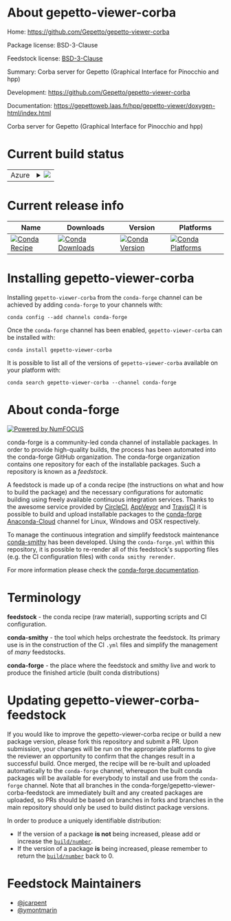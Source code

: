 About gepetto-viewer-corba
==========================

Home: https://github.com/Gepetto/gepetto-viewer-corba

Package license: BSD-3-Clause

Feedstock license: [BSD-3-Clause](https://github.com/conda-forge/gepetto-viewer-corba-feedstock/blob/master/LICENSE.txt)

Summary: Corba server for Gepetto (Graphical Interface for Pinocchio and hpp)

Development: https://github.com/Gepetto/gepetto-viewer-corba

Documentation: https://gepettoweb.laas.fr/hpp/gepetto-viewer/doxygen-html/index.html

Corba server for Gepetto (Graphical Interface for Pinocchio and hpp)


Current build status
====================


<table>
    
  <tr>
    <td>Azure</td>
    <td>
      <details>
        <summary>
          <a href="https://dev.azure.com/conda-forge/feedstock-builds/_build/latest?definitionId=11026&branchName=master">
            <img src="https://dev.azure.com/conda-forge/feedstock-builds/_apis/build/status/gepetto-viewer-corba-feedstock?branchName=master">
          </a>
        </summary>
        <table>
          <thead><tr><th>Variant</th><th>Status</th></tr></thead>
          <tbody><tr>
              <td>linux_64_boost1.72.0boost_cpp1.72.0python3.6.____cpython</td>
              <td>
                <a href="https://dev.azure.com/conda-forge/feedstock-builds/_build/latest?definitionId=11026&branchName=master">
                  <img src="https://dev.azure.com/conda-forge/feedstock-builds/_apis/build/status/gepetto-viewer-corba-feedstock?branchName=master&jobName=linux&configuration=linux_64_boost1.72.0boost_cpp1.72.0python3.6.____cpython" alt="variant">
                </a>
              </td>
            </tr><tr>
              <td>linux_64_boost1.72.0boost_cpp1.72.0python3.7.____cpython</td>
              <td>
                <a href="https://dev.azure.com/conda-forge/feedstock-builds/_build/latest?definitionId=11026&branchName=master">
                  <img src="https://dev.azure.com/conda-forge/feedstock-builds/_apis/build/status/gepetto-viewer-corba-feedstock?branchName=master&jobName=linux&configuration=linux_64_boost1.72.0boost_cpp1.72.0python3.7.____cpython" alt="variant">
                </a>
              </td>
            </tr><tr>
              <td>linux_64_boost1.72.0boost_cpp1.72.0python3.8.____cpython</td>
              <td>
                <a href="https://dev.azure.com/conda-forge/feedstock-builds/_build/latest?definitionId=11026&branchName=master">
                  <img src="https://dev.azure.com/conda-forge/feedstock-builds/_apis/build/status/gepetto-viewer-corba-feedstock?branchName=master&jobName=linux&configuration=linux_64_boost1.72.0boost_cpp1.72.0python3.8.____cpython" alt="variant">
                </a>
              </td>
            </tr><tr>
              <td>linux_64_boost1.72.0boost_cpp1.72.0python3.9.____cpython</td>
              <td>
                <a href="https://dev.azure.com/conda-forge/feedstock-builds/_build/latest?definitionId=11026&branchName=master">
                  <img src="https://dev.azure.com/conda-forge/feedstock-builds/_apis/build/status/gepetto-viewer-corba-feedstock?branchName=master&jobName=linux&configuration=linux_64_boost1.72.0boost_cpp1.72.0python3.9.____cpython" alt="variant">
                </a>
              </td>
            </tr><tr>
              <td>linux_64_boost1.74.0boost_cpp1.74.0python3.6.____cpython</td>
              <td>
                <a href="https://dev.azure.com/conda-forge/feedstock-builds/_build/latest?definitionId=11026&branchName=master">
                  <img src="https://dev.azure.com/conda-forge/feedstock-builds/_apis/build/status/gepetto-viewer-corba-feedstock?branchName=master&jobName=linux&configuration=linux_64_boost1.74.0boost_cpp1.74.0python3.6.____cpython" alt="variant">
                </a>
              </td>
            </tr><tr>
              <td>linux_64_boost1.74.0boost_cpp1.74.0python3.7.____cpython</td>
              <td>
                <a href="https://dev.azure.com/conda-forge/feedstock-builds/_build/latest?definitionId=11026&branchName=master">
                  <img src="https://dev.azure.com/conda-forge/feedstock-builds/_apis/build/status/gepetto-viewer-corba-feedstock?branchName=master&jobName=linux&configuration=linux_64_boost1.74.0boost_cpp1.74.0python3.7.____cpython" alt="variant">
                </a>
              </td>
            </tr><tr>
              <td>linux_64_boost1.74.0boost_cpp1.74.0python3.8.____cpython</td>
              <td>
                <a href="https://dev.azure.com/conda-forge/feedstock-builds/_build/latest?definitionId=11026&branchName=master">
                  <img src="https://dev.azure.com/conda-forge/feedstock-builds/_apis/build/status/gepetto-viewer-corba-feedstock?branchName=master&jobName=linux&configuration=linux_64_boost1.74.0boost_cpp1.74.0python3.8.____cpython" alt="variant">
                </a>
              </td>
            </tr><tr>
              <td>linux_64_boost1.74.0boost_cpp1.74.0python3.9.____cpython</td>
              <td>
                <a href="https://dev.azure.com/conda-forge/feedstock-builds/_build/latest?definitionId=11026&branchName=master">
                  <img src="https://dev.azure.com/conda-forge/feedstock-builds/_apis/build/status/gepetto-viewer-corba-feedstock?branchName=master&jobName=linux&configuration=linux_64_boost1.74.0boost_cpp1.74.0python3.9.____cpython" alt="variant">
                </a>
              </td>
            </tr><tr>
              <td>osx_64_boost1.72.0boost_cpp1.72.0python3.6.____cpython</td>
              <td>
                <a href="https://dev.azure.com/conda-forge/feedstock-builds/_build/latest?definitionId=11026&branchName=master">
                  <img src="https://dev.azure.com/conda-forge/feedstock-builds/_apis/build/status/gepetto-viewer-corba-feedstock?branchName=master&jobName=osx&configuration=osx_64_boost1.72.0boost_cpp1.72.0python3.6.____cpython" alt="variant">
                </a>
              </td>
            </tr><tr>
              <td>osx_64_boost1.72.0boost_cpp1.72.0python3.7.____cpython</td>
              <td>
                <a href="https://dev.azure.com/conda-forge/feedstock-builds/_build/latest?definitionId=11026&branchName=master">
                  <img src="https://dev.azure.com/conda-forge/feedstock-builds/_apis/build/status/gepetto-viewer-corba-feedstock?branchName=master&jobName=osx&configuration=osx_64_boost1.72.0boost_cpp1.72.0python3.7.____cpython" alt="variant">
                </a>
              </td>
            </tr><tr>
              <td>osx_64_boost1.72.0boost_cpp1.72.0python3.8.____cpython</td>
              <td>
                <a href="https://dev.azure.com/conda-forge/feedstock-builds/_build/latest?definitionId=11026&branchName=master">
                  <img src="https://dev.azure.com/conda-forge/feedstock-builds/_apis/build/status/gepetto-viewer-corba-feedstock?branchName=master&jobName=osx&configuration=osx_64_boost1.72.0boost_cpp1.72.0python3.8.____cpython" alt="variant">
                </a>
              </td>
            </tr><tr>
              <td>osx_64_boost1.72.0boost_cpp1.72.0python3.9.____cpython</td>
              <td>
                <a href="https://dev.azure.com/conda-forge/feedstock-builds/_build/latest?definitionId=11026&branchName=master">
                  <img src="https://dev.azure.com/conda-forge/feedstock-builds/_apis/build/status/gepetto-viewer-corba-feedstock?branchName=master&jobName=osx&configuration=osx_64_boost1.72.0boost_cpp1.72.0python3.9.____cpython" alt="variant">
                </a>
              </td>
            </tr><tr>
              <td>osx_64_boost1.74.0boost_cpp1.74.0python3.6.____cpython</td>
              <td>
                <a href="https://dev.azure.com/conda-forge/feedstock-builds/_build/latest?definitionId=11026&branchName=master">
                  <img src="https://dev.azure.com/conda-forge/feedstock-builds/_apis/build/status/gepetto-viewer-corba-feedstock?branchName=master&jobName=osx&configuration=osx_64_boost1.74.0boost_cpp1.74.0python3.6.____cpython" alt="variant">
                </a>
              </td>
            </tr><tr>
              <td>osx_64_boost1.74.0boost_cpp1.74.0python3.7.____cpython</td>
              <td>
                <a href="https://dev.azure.com/conda-forge/feedstock-builds/_build/latest?definitionId=11026&branchName=master">
                  <img src="https://dev.azure.com/conda-forge/feedstock-builds/_apis/build/status/gepetto-viewer-corba-feedstock?branchName=master&jobName=osx&configuration=osx_64_boost1.74.0boost_cpp1.74.0python3.7.____cpython" alt="variant">
                </a>
              </td>
            </tr><tr>
              <td>osx_64_boost1.74.0boost_cpp1.74.0python3.8.____cpython</td>
              <td>
                <a href="https://dev.azure.com/conda-forge/feedstock-builds/_build/latest?definitionId=11026&branchName=master">
                  <img src="https://dev.azure.com/conda-forge/feedstock-builds/_apis/build/status/gepetto-viewer-corba-feedstock?branchName=master&jobName=osx&configuration=osx_64_boost1.74.0boost_cpp1.74.0python3.8.____cpython" alt="variant">
                </a>
              </td>
            </tr><tr>
              <td>osx_64_boost1.74.0boost_cpp1.74.0python3.9.____cpython</td>
              <td>
                <a href="https://dev.azure.com/conda-forge/feedstock-builds/_build/latest?definitionId=11026&branchName=master">
                  <img src="https://dev.azure.com/conda-forge/feedstock-builds/_apis/build/status/gepetto-viewer-corba-feedstock?branchName=master&jobName=osx&configuration=osx_64_boost1.74.0boost_cpp1.74.0python3.9.____cpython" alt="variant">
                </a>
              </td>
            </tr>
          </tbody>
        </table>
      </details>
    </td>
  </tr>
</table>

Current release info
====================

| Name | Downloads | Version | Platforms |
| --- | --- | --- | --- |
| [![Conda Recipe](https://img.shields.io/badge/recipe-gepetto--viewer--corba-green.svg)](https://anaconda.org/conda-forge/gepetto-viewer-corba) | [![Conda Downloads](https://img.shields.io/conda/dn/conda-forge/gepetto-viewer-corba.svg)](https://anaconda.org/conda-forge/gepetto-viewer-corba) | [![Conda Version](https://img.shields.io/conda/vn/conda-forge/gepetto-viewer-corba.svg)](https://anaconda.org/conda-forge/gepetto-viewer-corba) | [![Conda Platforms](https://img.shields.io/conda/pn/conda-forge/gepetto-viewer-corba.svg)](https://anaconda.org/conda-forge/gepetto-viewer-corba) |

Installing gepetto-viewer-corba
===============================

Installing `gepetto-viewer-corba` from the `conda-forge` channel can be achieved by adding `conda-forge` to your channels with:

```
conda config --add channels conda-forge
```

Once the `conda-forge` channel has been enabled, `gepetto-viewer-corba` can be installed with:

```
conda install gepetto-viewer-corba
```

It is possible to list all of the versions of `gepetto-viewer-corba` available on your platform with:

```
conda search gepetto-viewer-corba --channel conda-forge
```


About conda-forge
=================

[![Powered by NumFOCUS](https://img.shields.io/badge/powered%20by-NumFOCUS-orange.svg?style=flat&colorA=E1523D&colorB=007D8A)](http://numfocus.org)

conda-forge is a community-led conda channel of installable packages.
In order to provide high-quality builds, the process has been automated into the
conda-forge GitHub organization. The conda-forge organization contains one repository
for each of the installable packages. Such a repository is known as a *feedstock*.

A feedstock is made up of a conda recipe (the instructions on what and how to build
the package) and the necessary configurations for automatic building using freely
available continuous integration services. Thanks to the awesome service provided by
[CircleCI](https://circleci.com/), [AppVeyor](https://www.appveyor.com/)
and [TravisCI](https://travis-ci.com/) it is possible to build and upload installable
packages to the [conda-forge](https://anaconda.org/conda-forge)
[Anaconda-Cloud](https://anaconda.org/) channel for Linux, Windows and OSX respectively.

To manage the continuous integration and simplify feedstock maintenance
[conda-smithy](https://github.com/conda-forge/conda-smithy) has been developed.
Using the ``conda-forge.yml`` within this repository, it is possible to re-render all of
this feedstock's supporting files (e.g. the CI configuration files) with ``conda smithy rerender``.

For more information please check the [conda-forge documentation](https://conda-forge.org/docs/).

Terminology
===========

**feedstock** - the conda recipe (raw material), supporting scripts and CI configuration.

**conda-smithy** - the tool which helps orchestrate the feedstock.
                   Its primary use is in the construction of the CI ``.yml`` files
                   and simplify the management of *many* feedstocks.

**conda-forge** - the place where the feedstock and smithy live and work to
                  produce the finished article (built conda distributions)


Updating gepetto-viewer-corba-feedstock
=======================================

If you would like to improve the gepetto-viewer-corba recipe or build a new
package version, please fork this repository and submit a PR. Upon submission,
your changes will be run on the appropriate platforms to give the reviewer an
opportunity to confirm that the changes result in a successful build. Once
merged, the recipe will be re-built and uploaded automatically to the
`conda-forge` channel, whereupon the built conda packages will be available for
everybody to install and use from the `conda-forge` channel.
Note that all branches in the conda-forge/gepetto-viewer-corba-feedstock are
immediately built and any created packages are uploaded, so PRs should be based
on branches in forks and branches in the main repository should only be used to
build distinct package versions.

In order to produce a uniquely identifiable distribution:
 * If the version of a package **is not** being increased, please add or increase
   the [``build/number``](https://conda.io/docs/user-guide/tasks/build-packages/define-metadata.html#build-number-and-string).
 * If the version of a package **is** being increased, please remember to return
   the [``build/number``](https://conda.io/docs/user-guide/tasks/build-packages/define-metadata.html#build-number-and-string)
   back to 0.

Feedstock Maintainers
=====================

* [@jcarpent](https://github.com/jcarpent/)
* [@ymontmarin](https://github.com/ymontmarin/)

